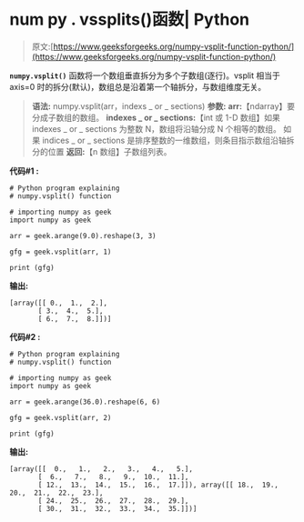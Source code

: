 # num py . vssplits()函数| Python

> 原文:[https://www.geeksforgeeks.org/numpy-vsplit-function-python/](https://www.geeksforgeeks.org/numpy-vsplit-function-python/)

**`numpy.vsplit()`** 函数将一个数组垂直拆分为多个子数组(逐行)。vsplit 相当于 axis=0 时的拆分(默认)，数组总是沿着第一个轴拆分，与数组维度无关。

> **语法:** numpy.vsplit(arr，indexs _ or _ sections)
> **参数:**
> **arr:**【ndarray】要分成子数组的数组。
> **indexes _ or _ sections:**【int 或 1-D 数组】如果 indexes _ or _ sections 为整数 N，数组将沿轴分成 N 个相等的数组。
> 如果 indices _ or _ sections 是排序整数的一维数组，则条目指示数组沿轴拆分的位置
> **返回:**【n 数组】子数组列表。

**代码#1 :**

```
# Python program explaining
# numpy.vsplit() function

# importing numpy as geek 
import numpy as geek

arr = geek.arange(9.0).reshape(3, 3)

gfg = geek.vsplit(arr, 1)

print (gfg)
```

**输出:**

```
[array([[ 0.,  1.,  2.],
       [ 3.,  4.,  5.],
       [ 6.,  7.,  8.]])]

```

**代码#2 :**

```
# Python program explaining
# numpy.vsplit() function

# importing numpy as geek 
import numpy as geek

arr = geek.arange(36.0).reshape(6, 6)

gfg = geek.vsplit(arr, 2)

print (gfg)
```

**输出:**

```
[array([[  0.,   1.,   2.,   3.,   4.,   5.],
       [  6.,   7.,   8.,   9.,  10.,  11.],
       [ 12.,  13.,  14.,  15.,  16.,  17.]]), array([[ 18.,  19.,  20.,  21.,  22.,  23.],
       [ 24.,  25.,  26.,  27.,  28.,  29.],
       [ 30.,  31.,  32.,  33.,  34.,  35.]])]

```